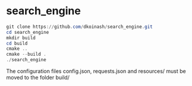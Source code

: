 # search_engine

```powershell
git clone https://github.com/dkoinash/search_engine.git
cd search_engine
mkdir build
cd build
cmake ..
cmake --build .
./search_engine
```

The configuration files config.json, requests.json and resources/ must be moved to the folder build/